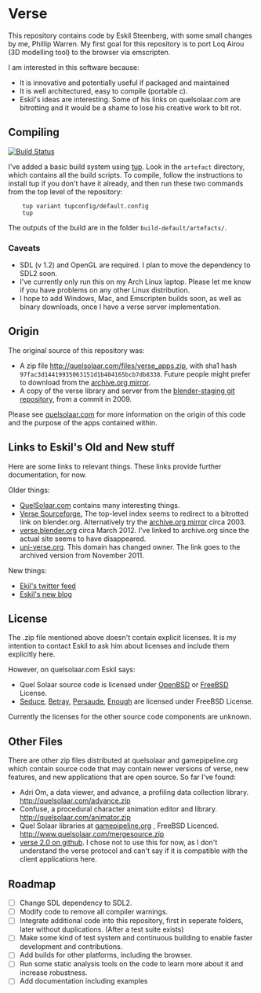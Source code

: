# Verse #

This repository contains code by Eskil Steenberg, with some small
changes by me, Phillip Warren. My first goal for this repository
is to port Loq Airou (3D modelling tool) to the browser via emscripten.

I am interested in this software because:
    
  * It is innovative and potentially useful if packaged and maintained
  * It is well architectured, easy to compile (portable c).
  * Eskil's ideas are interesting. Some of his links on quelsolaar.com are bitrotting and it would
    be a shame to lose his creative work to bit rot.
    
## Compiling ##

[![Build Status](https://travis-ci.org/Gages/verse_apps.svg?branch=master)](https://travis-ci.org/Gages/verse_apps)

I've added a basic build system using [tup](http://gittup.org/tup/). Look in the `artefact`
directory, which contains all the build scripts. To compile, follow the instructions to install
tup if you don't have it already, and then run these two commands from the top level of the repository:

```
    tup variant tupconfig/default.config
    tup
```
 
 The outputs of the build are in the folder `build-default/artefacts/`.

### Caveats ###

* SDL (v 1.2) and OpenGL are required. I plan to move the dependency to SDL2 soon.
* I've currently only run this on my Arch Linux laptop. Please let me know if you have problems on any other Linux distribution.
* I hope to add Windows, Mac, and Emscripten builds soon, as well as binary downloads, once I have a verse server implementation.

## Origin ##

The original source of this repository was:

 * A zip file  http://quelsolaar.com/files/verse_apps.zip, with sha1 hash `97fac3d14419935063151d1b404165bcb7db8338`. Future people might prefer to download from the [archive.org mirror](http://web.archive.org/web/20160417060951/http://www.quelsolaar.com/files/verse_apps.zip).
 * A copy of the verse library and server from the [blender-staging git repository](https://developer.blender.org/diffusion/BS/browse/master/extern/verse/dist;0bd7934be731aba65680c7fe59f2d89a06391899), from a commit in 2009. 

Please see [quelsolaar.com](http://quelsolaar.com/) for more information on the origin of this code and the purpose of the apps contained within.

## Links to Eskil's Old and New stuff ##

Here are some links to relevant things. These links provide further documentation, for now.

Older things:
* [QuelSolaar.com](http://www.quelsolaar.com/verse/index.html) contains many interesting things.
* [Verse Sourceforge.](http://verse.sourceforge.net/index-before-blender-2.3.html) The top-level index seems to redirect to a bitrotted link on blender.org. Alternatively try the [archive.org mirror](http://web.archive.org/web/20031014224210/http://verse.sourceforge.net/) circa 2003.
* [verse.blender.org](http://web.archive.org/web/20120316140903/http://verse.blender.org/) circa March 2012. I've linked to archive.org since the actual site seems to have disappeared.
* [uni-verse.org](http://web.archive.org/web/20111121011435/http://www.uni-verse.org/Uni-verse-Home.72.0.html). This domain has changed owner. The link goes to the archived version from November 2011.

New things:
* [Ekil's twitter feed](https://twitter.com/quelsolaar)
* [Eskil's new blog](http://unravel.org/)
  
## License ##

The .zip file mentioned above doesn't contain explicit licenses. It is
my intention to contact Eskil to ask him about licenses and include
them explicitly here.

However, on quelsolaar.com Eskil says:

 * Quel Solaar source code is licensed under [OpenBSD](http://www.quelsolaar.com/quelsolaar/downloads.html) or [FreeBSD](http://www.quelsolaar.com/quel_solaar/features.html) License.
 * [Seduce][seduce], [Betray][betray], [Persaude][persuade], [Enough][enough] are licensed under FreeBSD License.

Currently the licenses for the other source code components are unknown.

[betray]:   http://www.quelsolaar.com/technology/betray.html
[seduce]:   http://www.quelsolaar.com/technology/seduce.html
[persuade]: http://www.quelsolaar.com/technology/persuade.html
[enough]:   http://www.quelsolaar.com/technology/enough.html

## Other Files ##

There are other zip files distributed at quelsolaar and gamepipeline.org which contain source code that may contain newer versions of
verse, new features, and new applications that are open source. So far I've found:

* Adri Om, a data viewer, and advance, a profiling data collection library. http://quelsolaar.com/advance.zip
* Confuse, a procedural character animation editor and library. http://quelsolaar.com/animator.zip
* Quel Solaar libraries at [gamepipeline.org](http://gamepipeline.org/) , FreeBSD Licenced. http://www.quelsolaar.com/mergesource.zip
* [verse 2.0 on github](https://github.com/verse/verse). I chose not to use this for now, as I don't understand the verse protocol and can't say if it is compatible with the client applications here.

## Roadmap ##

* [ ] Change SDL dependency to SDL2.
* [ ] Modify code to remove all compiler warnings.
* [ ] Integrate additional code into this repository, first in seperate folders, later without duplications. (After a test suite exists)
* [ ] Make some kind of test system and continuous building to enable faster development and contributions.
* [ ] Add builds for other platforms, including the browser.
* [ ] Run some static analysis tools on the code to learn more about it and increase robustness.
* [ ] Add documentation including examples
